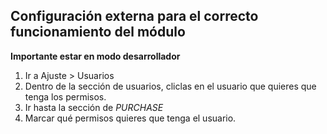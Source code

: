 ## Configuración externa para el correcto funcionamiento del módulo

**Importante estar en modo desarrollador** 
1. Ir a Ajuste > Usuarios
2. Dentro de la sección de usuarios, cliclas en el usuario que quieres que tenga los permisos.
3. Ir hasta la sección de *PURCHASE*
4. Marcar qué permisos quieres que tenga el usuario. 
